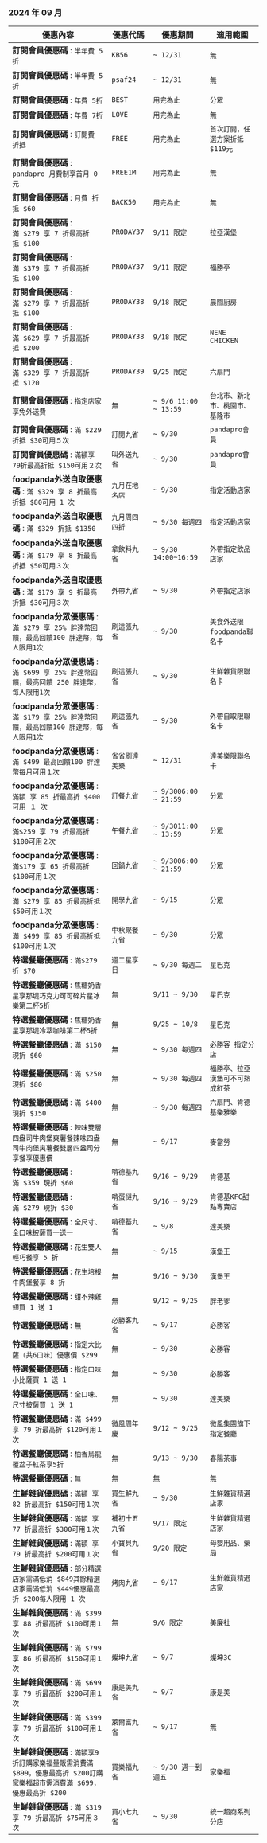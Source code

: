 
###  2024 年 09 月
| 優惠內容 | 優惠代碼 | 優惠期間 | 適用範圍 |
| --- | --- | --- | --- |
|**訂閱會員優惠碼** : ```半年費 5折```|```KB56```|```~ 12/31```|```無```|
|**訂閱會員優惠碼** : ```半年費 5折```|```psaf24```|```~ 12/31```|```無```|
|**訂閱會員優惠碼** : ```年費 5折```|```BEST```|```用完為止```|```分眾```|
|**訂閱會員優惠碼** : ```年費 7折```|```LOVE```|```用完為止```|```無```|
|**訂閱會員優惠碼** : ```訂閱費 折抵```|```FREE```|```用完為止```|```首次訂閱，任選方案折抵$119元```|
|**訂閱會員優惠碼** : ```pandapro 月費制享首月 0 元```|```FREE1M```|```用完為止```|```無```|
|**訂閱會員優惠碼** : ```月費 折抵 $60```|```BACK50```|```用完為止```|```無```|
|**訂閱會員優惠碼** : ```滿 $279 享 7 折最高折抵 $100```|```PRODAY37```|```9/11 限定```|```拉亞漢堡```|
|**訂閱會員優惠碼** : ```滿 $379 享 7 折最高折抵 $100```|```PRODAY37```|```9/11 限定```|```福勝亭```|
|**訂閱會員優惠碼** : ```滿 $279 享 7 折最高折抵 $100```|```PRODAY38```|```9/18 限定```|```晨間廚房```|
|**訂閱會員優惠碼** : ```滿 $629 享 7 折最高折抵 $200```|```PRODAY38```|```9/18 限定```|```NENE CHICKEN```|
|**訂閱會員優惠碼** : ```滿 $329 享 7 折最高折抵 $120```|```PRODAY39```|```9/25 限定```|```六扇門```|
|**訂閱會員優惠碼** : ```指定店家享免外送費```|```無```|```~ 9/6 11:00 ~ 13:59```|```台北市、新北市、桃園市、基隆市```|
|**訂閱會員優惠碼** : ```滿 $229 折抵 $30可用５次```|```訂閱九省```|```~ 9/30```|```pandapro會員```|
|**訂閱會員優惠碼** : ```滿額享 79折最高折抵 $150可用２次```|```叫外送九省```|```~ 9/30```|```pandapro會員```|
|**foodpanda外送自取優惠碼** : ```滿 $329 享 8 折最高折抵 $80可用 1 次```|```九月在地名店```|```~ 9/30```|```指定活動店家```|
|**foodpanda外送自取優惠碼** : ```滿 $329 折抵 $1350```|```九月周四四折```|```~ 9/30 每週四```|```指定活動店家```|
|**foodpanda外送自取優惠碼** : ```滿 $179 享 8 折最高折抵 $50可用３次```|```拿飲料九省```|```~ 9/30 14:00~16:59```|```外帶指定飲品店家```|
|**foodpanda外送自取優惠碼** : ```滿 $179 享 9 折最高折抵 $30可用３次```|```外帶九省```|```~ 9/30```|```外帶指定店家```|
|**foodpanda分眾優惠碼** : ```滿 $279 享 25% 胖達幣回饋，最高回饋100 胖達幣，每人限用1次```|```刷這張九省```|```~ 9/30```|```美食外送限foodpanda聯名卡```|
|**foodpanda分眾優惠碼** : ```滿 $699 享 25% 胖達幣回饋，最高回饋 250 胖達幣，每人限用1次```|```刷這張九省```|```~ 9/30```|```生鮮雜貨限聯名卡```|
|**foodpanda分眾優惠碼** : ```滿 $179 享 25% 胖達幣回饋，最高回饋100 胖達幣，每人限用1次```|```刷這張九省```|```~ 9/30```|```外帶自取限聯名卡```|
|**foodpanda分眾優惠碼** : ```滿 $499 最高回饋100 胖達幣每月可用１次```|```省省刷達美樂```|```~ 12/31```|```達美樂限聯名卡```|
|**foodpanda分眾優惠碼** : ```滿額 享 85 折最高折 $400可用 １ 次```|```訂餐九省```|```~ 9/3006:00 ~ 21:59```|```分眾```|
|**foodpanda分眾優惠碼** : ```滿$259 享 79 折最高折 $100可用２次```|```午餐九省```|```~ 9/3011:00 ~ 13:59```|```分眾```|
|**foodpanda分眾優惠碼** : ```滿$179 享 65 折最高折 $100可用１次```|```回鍋九省```|```~ 9/3006:00 ~ 21:59```|```分眾```|
|**foodpanda分眾優惠碼** : ```滿 $279 享 85 折最高折抵 $50可用１次```|```開學九省```|```~ 9/15```|```分眾```|
|**foodpanda分眾優惠碼** : ```滿 $499 享 85 折最高折抵 $100可用１次```|```中秋聚餐九省```|```~ 9/30```|```分眾```|
|**特選餐廳優惠碼** : ```滿$279 折 $70```|```週二星享日```|```~ 9/30 每週二```|```星巴克```|
|**特選餐廳優惠碼** : ```焦糖奶香星享那堤巧克力可可碎片星冰樂第二杯5折```|```無```|```9/11 ~ 9/30```|```星巴克```|
|**特選餐廳優惠碼** : ```焦糖奶香星享那堤冷萃咖啡第二杯5折```|```無```|```9/25 ~ 10/8```|```星巴克```|
|**特選餐廳優惠碼** : ```滿 $150 現折 $60```|```無```|```~ 9/30 每週四```|```必勝客 指定分店```|
|**特選餐廳優惠碼** : ```滿 $250 現折 $80```|```無```|```~ 9/30 每週四```|```福勝亭、拉亞漢堡可不可熟成紅茶```|
|**特選餐廳優惠碼** : ```滿 $400 現折 $150```|```無```|```~ 9/30 每週四```|```六扇門、肯德基樂雅樂```|
|**特選餐廳優惠碼** : ```辣味雙層四盎司牛肉堡爽薯餐辣味四盎司牛肉堡爽薯餐雙層四盎司分享餐享優惠價```|```無```|```~ 9/17```|```麥當勞```|
|**特選餐廳優惠碼** : ```滿 $359 現折 $60```|```啃德基九省```|```9/16 ~ 9/29```|```肯德基```|
|**特選餐廳優惠碼** : ```滿 $279 現折 $30```|```啃蛋撻九省```|```9/16 ~ 9/29```|```肯德基KFC甜點專賣店```|
|**特選餐廳優惠碼** : ```全尺寸、全口味披薩買一送一```|```啃德基九省```|```~ 9/8```|```達美樂```|
|**特選餐廳優惠碼** : ```花生雙人輕巧餐享 5 折```|```無```|```~ 9/15```|```漢堡王```|
|**特選餐廳優惠碼** : ```花生培根牛肉堡餐享 8 折```|```無```|```9/16 ~ 9/30```|```漢堡王```|
|**特選餐廳優惠碼** : ```甜不辣雞翅買 1 送 1```|```無```|```9/12 ~ 9/25```|```胖老爹```|
|**特選餐廳優惠碼** : ```無```|```必勝客九省```|```~ 9/17```|```必勝客```|
|**特選餐廳優惠碼** : ```指定大比薩（共6口味）優惠價 $299```|```無```|```~ 9/30```|```必勝客```|
|**特選餐廳優惠碼** : ```指定口味小比薩買 1 送 1```|```無```|```~ 9/30```|```必勝客```|
|**特選餐廳優惠碼** : ```全口味、尺寸披薩買 1 送 1```|```無```|```~ 9/30```|```達美樂```|
|**特選餐廳優惠碼** : ```滿 $499 享 79 折最高折 $120可用１次```|```微風周年慶```|```9/12 ~ 9/25```|```微風集團旗下指定餐廳```|
|**特選餐廳優惠碼** : ```柚香烏龍覆盆子紅茶享5折```|```無```|```9/13 ~ 9/30```|```春陽茶事```|
|**特選餐廳優惠碼** : ```無```|```無```|```無```|```無```|
|**生鮮雜貨優惠碼** : ```滿額 享 82 折最高折 $150可用１次```|```買生鮮九省```|```~ 9/30```|```生鮮雜貨精選店家```|
|**生鮮雜貨優惠碼** : ```滿額 享 77 折最高折 $300可用１次```|```補初十五九省```|```9/17 限定```|```生鮮雜貨精選店家```|
|**生鮮雜貨優惠碼** : ```滿額 享 79 折最高折 $200可用１次```|```小寶貝九省```|```9/20 限定```|```母嬰用品、藥局```|
|**生鮮雜貨優惠碼** : ```部分精選店家需滿低消 $849其餘精選店家需滿低消 $449優惠最高折 $200每人限用 1 次```|```烤肉九省```|```~ 9/17```|```生鮮雜貨精選店家```|
|**生鮮雜貨優惠碼** : ```滿 $399 享 88 折最高折 $100可用１次```|```無```|```9/6 限定```|```美廉社```|
|**生鮮雜貨優惠碼** : ```滿 $799 享 86 折最高折 $150可用１次```|```燦坤九省```|```~ 9/7```|```燦坤3C```|
|**生鮮雜貨優惠碼** : ```滿 $699 享 79 折最高折 $200可用１次```|```康是美九省```|```~ 9/7```|```康是美```|
|**生鮮雜貨優惠碼** : ```滿 $399 享 79 折最高折 $100可用１次```|```萊爾富九省```|```~ 9/17```|```無```|
|**生鮮雜貨優惠碼** : ```滿額享9折訂購家樂福量販需消費滿 $899，優惠最高折 $200訂購家樂福超市需消費滿 $699，優惠最高折 $200```|```買樂福九省```|```~ 9/30 週一到週五```|```家樂福```|
|**生鮮雜貨優惠碼** : ```滿 $319 享 79 折最高折 $75可用３次```|```買小七九省```|```~ 9/30```|```統一超商系列分店```|
